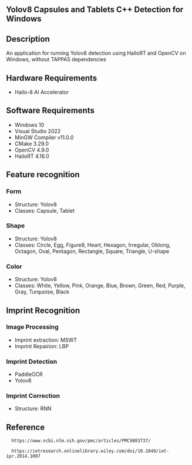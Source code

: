 ## Yolov8 Capsules and Tablets C++ Detection for Windows

## Description
An application for running Yolov8 detection using HailoRT and OpenCV on Windows, without TAPPAS dependencies

## Hardware Requirements
* Hailo-8 AI Accelerator

## Software Requirements
* Windows 10
* Visual Studio 2022
* MinGW Compiler v11.0.0
* CMake 3.29.0
* OpenCV 4.9.0
* HailoRT 4.16.0

## Feature recognition
### Form
* Structure: Yolov8
* Classes: Capsule, Tablet

### Shape
* Structure: Yolov8
* Classes: Circle, Egg, Figure8, Heart, Hexagon, Irregular, Oblong, Octagon, Oval, Pentagon, Rectangle, Square, Triangle, U-shape

### Color
* Structure: Yolov8
* Classes: White, Yellow, Pink, Orange, Blue, Brown, Green, Red, Purple, Gray, Turquoise, Black

## Imprint Recognition
### Image Processing
* Imprint extraction: MSWT
* Imprint Repairion: LBP

### Imprint Detection
* PaddleOCR
* Yolov8

### Imprint Correction
* Structure: RNN

## Reference
```
  https://www.ncbi.nlm.nih.gov/pmc/articles/PMC9883737/
```
```
  https://ietresearch.onlinelibrary.wiley.com/doi/10.1049/iet-ipr.2014.1007
```
